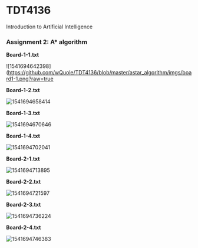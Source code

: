 # TDT4136
Introduction to Artificial Intelligence 

### Assignment 2: A* algorithm

**Board-1-1.txt**

![1541694642398](https://github.com/wQuole/TDT4136/blob/master/astar_algorithm/imgs/board1-1.png?raw=true

**Board-1-2.txt**

![1541694658414](/home/wquole/.config/Typora/typora-user-images/1541694658414.png)

**Board-1-3.txt**

![1541694670646](/home/wquole/.config/Typora/typora-user-images/1541694670646.png)

**Board-1-4.txt**

![1541694702041](/home/wquole/.config/Typora/typora-user-images/1541694702041.png)

**Board-2-1.txt**

![1541694713895](/home/wquole/.config/Typora/typora-user-images/1541694713895.png)

**Board-2-2.txt**

![1541694721597](/home/wquole/.config/Typora/typora-user-images/1541694721597.png)

**Board-2-3.txt**

![1541694736224](/home/wquole/.config/Typora/typora-user-images/1541694736224.png)

**Board-2-4.txt**

![1541694746383](/home/wquole/.config/Typora/typora-user-images/1541694746383.png)
